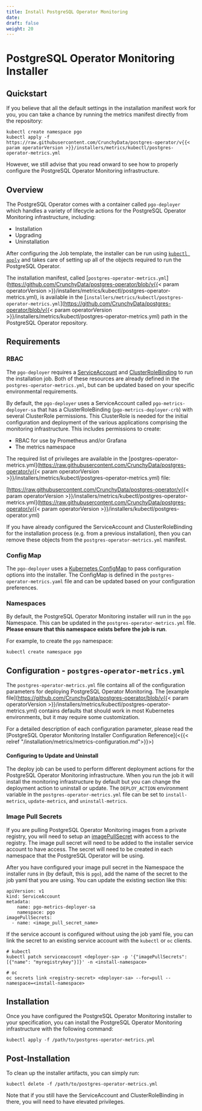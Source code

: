 ```yaml
---
title: Install PostgreSQL Operator Monitoring
date:
draft: false
weight: 20
---
```


# PostgreSQL Operator Monitoring Installer

## Quickstart

If you believe that all the default settings in the installation manifest work
for you, you can take a chance by running the metrics manifest directly from the
repository:

```
kubectl create namespace pgo
kubectl apply -f https://raw.githubusercontent.com/CrunchyData/postgres-operator/v{{< param operatorVersion >}}/installers/metrics/kubectl/postgres-operator-metrics.yml
```

However, we still advise that you read onward to see how to properly configure
the PostgreSQL Operator Monitoring infrastructure.

## Overview

The PostgreSQL Operator comes with a container called `pgo-deployer` which
handles a variety of lifecycle actions for the PostgreSQL Operator Monitoring infrastructure,
including:

- Installation
- Upgrading
- Uninstallation

After configuring the Job template, the installer can be run using
[`kubectl apply`](https://kubernetes.io/docs/reference/kubectl/cheatsheet/#apply)
and takes care of setting up all of the objects required to run the PostgreSQL
Operator.

The installation manifest, called [`postgres-operator-metrics.yml`](https://github.com/CrunchyData/postgres-operator/blob/v{{< param operatorVersion >}}/installers/metrics/kubectl/postgres-operator-metrics.yml), is available in the [`installers/metrics/kubectl/postgres-operator-metrics.yml`](https://github.com/CrunchyData/postgres-operator/blob/v{{< param operatorVersion >}}/installers/metrics/kubectl/postgres-operator-metrics.yml)
path in the PostgreSQL Operator repository.


## Requirements

### RBAC

The `pgo-deployer` requires a [ServiceAccount](https://kubernetes.io/docs/tasks/configure-pod-container/configure-service-account/)
and [ClusterRoleBinding](https://kubernetes.io/docs/reference/access-authn-authz/rbac/#role-and-clusterrole)
to run the installation job. Both of these resources are already defined
in the `postgres-operator-metrics.yml`, but can be updated based on your specific
environmental requirements.

By default, the `pgo-deployer` uses a ServiceAccount called `pgo-metrics-deployer-sa`
that has a ClusterRoleBinding (`pgo-metrics-deployer-crb`) with several ClusterRole
permissions.  This ClusterRole is needed for the initial configuration and deployment
of the various applications comprising the monitoring infrastructure.  This includes permissions 
to create:

* RBAC for use by Prometheus and/or Grafana
* The metrics namespace

The required list of privileges are available in the 
[postgres-operator-metrics.yml](https://raw.githubusercontent.com/CrunchyData/postgres-operator/v{{< param operatorVersion >}}/installers/metrics/kubectl/postgres-operator-metrics.yml)
file:

[https://raw.githubusercontent.com/CrunchyData/postgres-operator/v{{< param operatorVersion >}}/installers/metrics/kubectl/postgres-operator-metrics.yml](https://raw.githubusercontent.com/CrunchyData/postgres-operator/v{{< param operatorVersion >}}/installers/kubectl/postgres-operator.yml)

If you have already configured the ServiceAccount and ClusterRoleBinding for the
installation process (e.g. from a previous installation), then you can remove
these objects from the `postgres-operator-metrics.yml` manifest.

### Config Map

The `pgo-deployer` uses a [Kubernetes ConfigMap](https://kubernetes.io/docs/concepts/configuration/configmap/)
to pass configuration options into the installer. The ConfigMap is defined in
the `postgres-operator-metrics.yaml` file and can be updated based on your configuration
preferences.

### Namespaces

By default, the PostgreSQL Operator Monitoring installer will run in the `pgo` Namespace. This can be
updated in the `postgres-operator-metrics.yml` file. **Please ensure that this namespace
exists before the job is run**.

For example, to create the `pgo` namespace:

```
kubectl create namespace pgo
```

## Configuration - `postgres-operator-metrics.yml`

The `postgres-operator-metrics.yml` file contains all of the configuration parameters
for deploying PostgreSQL Operator Monitoring. The [example file](https://github.com/CrunchyData/postgres-operator/blob/v{{< param operatorVersion >}}/installers/metrics/kubectl/postgres-operator-metrics.yml)
contains defaults that should work in most Kubernetes environments, but it may
require some customization.

For a detailed description of each configuration parameter, please read the
[PostgreSQL Operator Monitoring Installer Configuration Reference](<{{< relref "/installation/metrics/metrics-configuration.md">}}>)

#### Configuring to Update and Uninstall

The deploy job can be used to perform different deployment actions for the
PostgreSQL Operator Monitoring infrastructure. When you run the job it will install
the monitoring infrastructure by default but you can change the deployment action to
uninstall or update. The `DEPLOY_ACTION` environment variable in the `postgres-operator-metrics.yml` 
file can be set to `install-metrics`, `update-metrics`, and `uninstall-metrics`.

### Image Pull Secrets

If you are pulling PostgreSQL Operator Monitoring images from a private registry, you
will need to setup an
[imagePullSecret](https://kubernetes.io/docs/tasks/configure-pod-container/pull-image-private-registry/)
with access to the registry. The image pull secret will need to be added to the
installer service account to have access. The secret will need to be created in
each namespace that the PostgreSQL Operator will be using.

After you have configured your image pull secret in the Namespace the installer
runs in (by default, this is `pgo`),
add the name of the secret to the job yaml that you are using. You can update
the existing section like this:

```
apiVersion: v1
kind: ServiceAccount
metadata:
    name: pgo-metrics-deployer-sa
    namespace: pgo
imagePullSecrets:
  - name: <image_pull_secret_name>
```

If the service account is configured without using the job yaml file, you
can link the secret to an existing service account with the `kubectl` or `oc`
clients.

```
# kubectl
kubectl patch serviceaccount <deployer-sa> -p '{"imagePullSecrets": [{"name": "myregistrykey"}]}' -n <install-namespace>

# oc
oc secrets link <registry-secret> <deployer-sa> --for=pull --namespace=<install-namespace>
```

## Installation

Once you have configured the PostgreSQL Operator Monitoring installer to your
specification, you can install the PostgreSQL Operator Monitoring infrastructure
with the following command:

```shell
kubectl apply -f /path/to/postgres-operator-metrics.yml
```

## Post-Installation

To clean up the installer artifacts, you can simply run:

```shell
kubectl delete -f /path/to/postgres-operator-metrics.yml
```

Note that if you still have the ServiceAccount and ClusterRoleBinding in there,
you will need to have elevated privileges.
